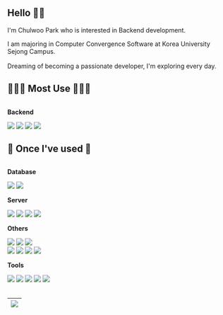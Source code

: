 [^1]: ![header](https://capsule-render.vercel.app/api?type=waving&color=timeGradient&text=parkchwl&fontSize=30&fontAlignY=40&fontAlign=8&height=210)<div>

## Hello 👋🏻 <div>

I'm Chulwoo Park who is interested in Backend development.<div>
I am majoring in Computer Convergence Software at Korea University Sejong Campus.


Dreaming of becoming a passionate developer, I'm exploring every day.
	ㅤ
</div>
<div>
</div>

## 🧑🏻‍💻 Most Use 🧑🏻‍💻
<div style="display:flex; flex-direction:column; align-items:flex-start;">
    <!-- Backend -->
    <p><strong>Backend</strong></p>
    <div>
<img src="https://img.shields.io/badge/java-007396?style=for-the-badge&logo=java&logoColor=white">
	    <img src="https://img.shields.io/badge/Kotlin-7F52FF?style=for-the-badge&logo=Kotlin&logoColor=white">
	    	    <img src="https://img.shields.io/badge/Spring-6DB33F?style=for-the-badge&logo=Spring&logoColor=white">
	    <img src="https://img.shields.io/badge/Spring Boot-6DB33F?style=for-the-badge&logo=Spring Boot&logoColor=white">
		    
 </div>

## 🔨 Once I've used 🔨
<div style="display:flex; flex-direction:column; align-items:flex-start;">
 <!-- Database -->
    <p><strong>Database</strong></p>
    <div>
        <img src="https://img.shields.io/badge/mysql-4479A1?style=for-the-badge&logo=mysql&logoColor=white"> 
	 <img src="https://img.shields.io/badge/PostgreSQL-4169E1?style=for-the-badge&logo=PostgreSQL&logoColor=white"> 
    </div>
    <!-- Server -->
    <p><strong>Server</strong></p>
    <div>
        <img src="https://img.shields.io/badge/linux-FCC624?style=for-the-badge&logo=linux&logoColor=black"> 
        <img src="https://img.shields.io/badge/apache tomcat-F8DC75?style=for-the-badge&logo=apachetomcat&logoColor=black">
	    	<img src="https://img.shields.io/badge/PHP-777BB4?style=for-the-badge&logo=PHP&logoColor=white"> 
        <img src="https://img.shields.io/badge/Amazon AWS-232F3E?style=for-the-badge&logo=amazon aws&logoColor=white"> 
    </div>
    <!-- Others -->
    <p><strong>Others</strong></p>
    <div>
      <img src="https://img.shields.io/badge/C-A8B9CC?style=for-the-badge&logo=C&logoColor=white">
      <img src="https://img.shields.io/badge/c++-00599C?style=for-the-badge&logo=c%2B%2B&logoColor=white"/>
              <img src="https://img.shields.io/badge/python-3776AB?style=for-the-badge&logo=python&logoColor=white"> 
<div>
	    <img src="https://img.shields.io/badge/html-E34F26?style=for-the-badge&logo=html5&logoColor=white">
	    <img src="https://img.shields.io/badge/css-1572B6?style=for-the-badge&logo=css3&logoColor=white">
	    <img src="https://img.shields.io/badge/javascript-F7DF1E?style=for-the-badge&logo=javascript&logoColor=black">
		<img src="https://img.shields.io/badge/JSON-000000?style=for-the-badge&logo=JSON&logoColor=white">
            </div>
    <!-- Tools -->
    <p><strong>Tools</strong></p>
    <div>
	      <img src="https://img.shields.io/badge/git-F05032.svg?style=for-the-badge&logo=git&logoColor=white">
            <img src="https://img.shields.io/badge/github-181717?style=for-the-badge&logo=github&logoColor=white">
	    <img src="https://img.shields.io/badge/IntelliJ%20IDEA-000000?style=for-the-badge&logo=IntelliJ IDEA&logoColor=white">
	         <img src="https://img.shields.io/badge/DataGrip-000000?style=for-the-badge&logo=DataGrip&logoColor=white">	    
					<img src="https://img.shields.io/badge/Android Studio-000000?style=for-the-badge&logo=Android Studio&logoColor=white">	    
	    <div>
	    </div>
	    <div>
	    </div>
<br>
<table>
    <thead>
            <th border="none">
                <a href="https://github.com/anuraghazra/github-readme-stats">
                    <img align="center" src="https://github-readme-stats.vercel.app/api/top-langs/?username=parkchwl&layout=compact&theme=github_dark&hide_border=true"/>
                </a>
                </a>            
            </th>
        </tr>
    </thead>
</table>
    </div><br>
</div>
